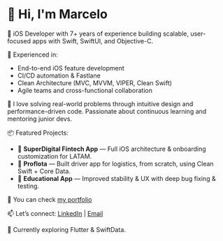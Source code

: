 # 👋 Hi, I'm Marcelo

🚀 iOS Developer with 7+ years of experience building scalable, user-focused apps with Swift, SwiftUI, and Objective-C.

🔧 Experienced in:
- End-to-end iOS feature development
- CI/CD automation & Fastlane
- Clean Architecture (MVC, MVVM, VIPER, Clean Swift)
- Agile teams and cross-functional collaboration

🎯 I love solving real-world problems through intuitive design and performance-driven code. Passionate about continuous learning and mentoring junior devs.

📦 Featured Projects:
- 🏦 **SuperDigital Fintech App** — Full iOS architecture & onboarding customization for LATAM.
- 🚛 **Proflota** — Built driver app for logistics, from scratch, using Clean Swift + Core Data.
- 🏫 **Educational App** — Improved stability & UX with deep bug fixing & testing.

💼 You can check [my portfolio](https://marcelomogrovejo.gitlab.io/my-ios-portfolio/)

📫 Let’s connect: [LinkedIn](https://www.linkedin.com/in/marcelo-mogrovejo/) | [Email](mailto:marcelomogrovejo@gmail.com)

🌱 Currently exploring Flutter & SwiftData.

